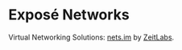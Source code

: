 # Exposé Networks

Virtual Networking Solutions: [nets.im](https://www.nets.im/) by [ZeitLabs](https://ZeitLabs/).
